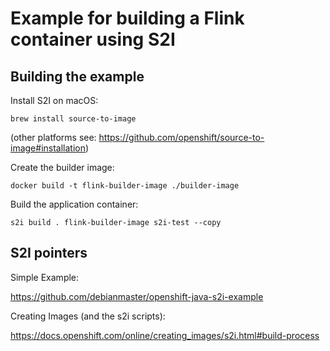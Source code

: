 # Example for building a Flink container using S2I

## Building the example

Install S2I on macOS:

`brew install source-to-image`

(other platforms see: https://github.com/openshift/source-to-image#installation)

Create the builder image:

`docker build -t flink-builder-image ./builder-image`

Build the application container:

`s2i build . flink-builder-image s2i-test --copy`

## S2I pointers

Simple Example:

https://github.com/debianmaster/openshift-java-s2i-example

Creating Images (and the s2i scripts):

https://docs.openshift.com/online/creating_images/s2i.html#build-process
